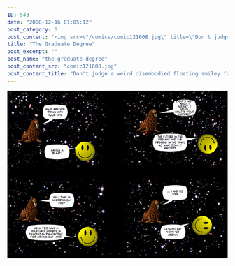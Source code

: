 ```yaml
---
ID: 543
date: "2008-12-16 01:05:12"
post_category: 0
post_content: "<img src=\"/comics/comic121608.jpg\" title=\"Don't judge a weird disembodied floating smiley face by its cover\" />"
title: "The Graduate Degree"
post_excerpt: ""
post_name: "the-graduate-degree"
post_content_src: "comic121608.jpg"
post_content_title: "Don't judge a weird disembodied floating smiley face by its cover"
---
```



[![Don't judge a weird disembodied floating smiley face by its cover](/comics-hi-res/comic121608.jpg)](/comics-hi-res/comic121608.jpg "Don't judge a weird disembodied floating smiley face by its cover")
